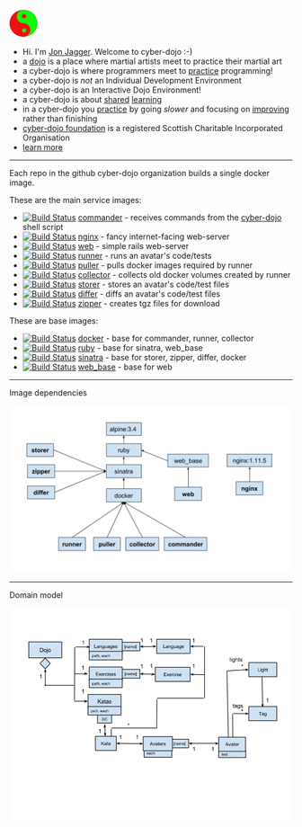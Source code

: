 
<img src="https://raw.githubusercontent.com/cyber-dojo/nginx/master/images/home_page_logo.png" alt="cyber-dojo yin/yang logo" width="50px" height="50px"/>

  * Hi. I'm [Jon Jagger](http://jonjagger.blogspot.co.uk/). Welcome to cyber-dojo :-)
  * a [dojo](http://en.wikipedia.org/wiki/Dojo) is a place where martial artists meet to practice their martial art
  * a cyber-dojo is where programmers meet to [practice](http://jonjagger.blogspot.co.uk/2013/10/practice.html) programming!
  * a cyber-dojo is <em>not</em> an Individual Development Environment
  * a cyber-dojo is an Interactive Dojo Environment!
  * a cyber-dojo is about [shared](http://jonjagger.blogspot.co.uk/2013/10/teams.html) [learning](http://jonjagger.blogspot.co.uk/2013/10/learning.html)
  * in a cyber-dojo you [practice](http://jonjagger.blogspot.co.uk/2013/10/practice.html) by going <em>slower</em> and focusing on [improving](http://jonjagger.blogspot.co.uk/2014/02/improving.html) rather than finishing
  * [cyber-dojo foundation](http://blog.cyber-dojo.org/2015/08/cyber-dojo-foundation.html) is a registered Scottish Charitable Incorporated Organisation
  * [learn more](http://blog.cyber-dojo.org/p/learn-more.html)

- - - -

Each repo in the github cyber-dojo organization builds a single docker image.

These are the main service images:
  * [![Build Status](https://travis-ci.org/cyber-dojo/commander.svg?branch=master)](https://travis-ci.org/cyber-dojo/commander) [commander](https://github.com/cyber-dojo/commander) - receives commands from the [cyber-dojo](https://github.com/cyber-dojo/commander/blob/master/cyber-dojo) shell script
  * [![Build Status](https://travis-ci.org/cyber-dojo/nginx.svg?branch=master)](https://travis-ci.org/cyber-dojo/nginx) [nginx](https://github.com/cyber-dojo/nginx) - fancy internet-facing web-server
  * [![Build Status](https://travis-ci.org/cyber-dojo/web.svg?branch=master)](https://travis-ci.org/cyber-dojo/web) [web](https://github.com/cyber-dojo/web) - simple rails web-server
  * [![Build Status](https://travis-ci.org/cyber-dojo/runner.svg?branch=master)](https://travis-ci.org/cyber-dojo/runner) [runner](https://github.com/cyber-dojo/runner) - runs an avatar's code/tests
  * [![Build Status](https://travis-ci.org/cyber-dojo/puller.svg?branch=master)](https://travis-ci.org/cyber-dojo/puller) [puller](https://github.com/cyber-dojo/puller) - pulls docker images required by runner
  * [![Build Status](https://travis-ci.org/cyber-dojo/collector.svg?branch=master)](https://travis-ci.org/cyber-dojo/collector) [collector](https://github.com/cyber-dojo/collector) - collects old docker volumes created by runner
  * [![Build Status](https://travis-ci.org/cyber-dojo/storer.svg?branch=master)](https://travis-ci.org/cyber-dojo/storer) [storer](https://github.com/cyber-dojo/storer) - stores an avatar's code/test files
  * [![Build Status](https://travis-ci.org/cyber-dojo/differ.svg?branch=master)](https://travis-ci.org/cyber-dojo/differ) [differ](https://github.com/cyber-dojo/differ) - diffs an avatar's code/test files
  * [![Build Status](https://travis-ci.org/cyber-dojo/zipper.svg?branch=master)](https://travis-ci.org/cyber-dojo/zipper) [zipper](https://github.com/cyber-dojo/zipper) - creates tgz files for download

These are base images:
  * [![Build Status](https://travis-ci.org/cyber-dojo/docker.svg?branch=master)](https://travis-ci.org/cyber-dojo/docker) [docker](https://github.com/cyber-dojo/docker) - base for commander, runner, collector
  * [![Build Status](https://travis-ci.org/cyber-dojo/ruby.svg?branch=master)](https://travis-ci.org/cyber-dojo/ruby) [ruby](https://github.com/cyber-dojo/ruby) - base for sinatra, web_base
  * [![Build Status](https://travis-ci.org/cyber-dojo/sinatra.svg?branch=master)](https://travis-ci.org/cyber-dojo/sinatra) [sinatra](https://github.com/cyber-dojo/sinatra) - base for storer, zipper, differ, docker
  * [![Build Status](https://travis-ci.org/cyber-dojo/web_base.svg?branch=master)](https://travis-ci.org/cyber-dojo/web_base) [web_base](https://github.com/cyber-dojo/web_base) - base for web

- - - -

Image dependencies

![Image Dependency Graph](image_dependency_graph.png?raw=true "image dependency graph")

- - - -

Domain model

![Domain model](domain_model.png?raw=true "domain model")

